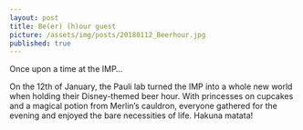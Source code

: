 ```yaml
---
layout: post
title: Be(er) (h)our guest 
picture: /assets/img/posts/20180112_Beerhour.jpg
published: true
---
```

Once upon a time at the IMP…

On the 12th of January, the Pauli lab turned the IMP into a whole new world when holding their Disney-themed beer hour.
With princesses on cupcakes and a magical potion from Merlin’s cauldron, everyone gathered for the evening and enjoyed the bare necessities of life.
Hakuna matata!
